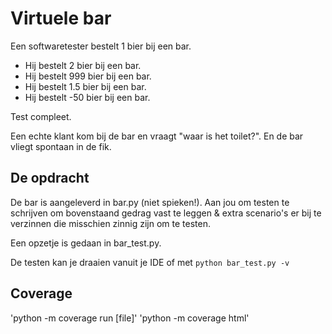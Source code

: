 # Virtuele bar

Een softwaretester bestelt 1 bier bij een bar.
- Hij bestelt 2 bier bij een bar.
- Hij bestelt 999 bier bij een bar.
- Hij bestelt 1.5 bier bij een bar.
- Hij bestelt -50 bier bij een bar.

Test compleet.

Een echte klant kom bij de bar en vraagt "waar is het toilet?". En de bar vliegt spontaan in de fik.

## De opdracht

De bar is aangeleverd in bar.py (niet spieken!). 
Aan jou om testen te schrijven om bovenstaand gedrag vast te leggen 
& extra scenario's er bij te verzinnen die misschien zinnig zijn om te testen.

Een opzetje is gedaan in bar_test.py.

De testen kan je draaien vanuit je IDE of met `python bar_test.py -v`

## Coverage

'python -m coverage run [file]'
'python -m coverage html'